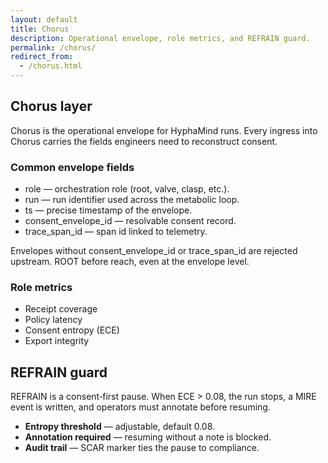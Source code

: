 ```yaml
---
layout: default
title: Chorus
description: Operational envelope, role metrics, and REFRAIN guard.
permalink: /chorus/
redirect_from:
  - /chorus.html
---
```


<section class="container">
  <h1 class="mt-0">Chorus layer</h1>
  <p class="mt-1">Chorus is the operational envelope for HyphaMind runs. Every ingress into Chorus carries the fields engineers need to reconstruct consent.</p>
  <div class="card" data-accent="teal">
    <h3 class="mt-0">Common envelope fields</h3>
    <ul class="wrapped-list">
      <li><span class="code-inline">role</span> — orchestration role (root, valve, clasp, etc.).</li>
      <li><span class="code-inline">run</span> — run identifier used across the metabolic loop.</li>
      <li><span class="code-inline">ts</span> — precise timestamp of the envelope.</li>
      <li><span class="code-inline">consent_envelope_id</span> — resolvable consent record.</li>
      <li><span class="code-inline">trace_span_id</span> — span id linked to telemetry.</li>
    </ul>
    <p class="small">Envelopes without <span class="code-inline">consent_envelope_id</span> or <span class="code-inline">trace_span_id</span> are rejected upstream. ROOT before reach, even at the envelope level.</p>
  </div>
  <div class="card" data-accent="gold">
    <h3 class="mt-0">Role metrics</h3>
    <ul class="inline-list">
      <li>Receipt coverage</li>
      <li>Policy latency</li>
      <li>Consent entropy (ECE)</li>
      <li>Export integrity</li>
    </ul>
  </div>
</section>

<section class="container mt-2">
  <h2 class="mt-0">REFRAIN guard</h2>
  <div class="card" data-accent="amber">
    <p>REFRAIN is a consent‑first pause. When <span class="code-inline">ECE &gt; 0.08</span>, the run stops, a MIRE event is written, and operators must annotate before resuming.</p>
    <ul class="checklist">
      <li><strong>Entropy threshold</strong> — adjustable, default 0.08.</li>
      <li><strong>Annotation required</strong> — resuming without a note is blocked.</li>
      <li><strong>Audit trail</strong> — SCAR marker ties the pause to compliance.</li>
    </ul>
  </div>
</section>
